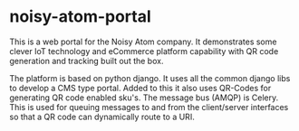 # noisy-atom-portal
This is a web portal for the Noisy Atom company. It demonstrates some clever IoT technology and eCommerce platform capability with QR code generation and tracking built out the box.

The platform is based on python django. It uses all the common django libs to develop a CMS type portal.
Added to this it also uses QR-Codes for generating QR code enabled sku's. 
The message bus (AMQP) is Celery. This is used for queuing messages to and from the client/server interfaces so that a QR code 
can dynamically route to a URI.
